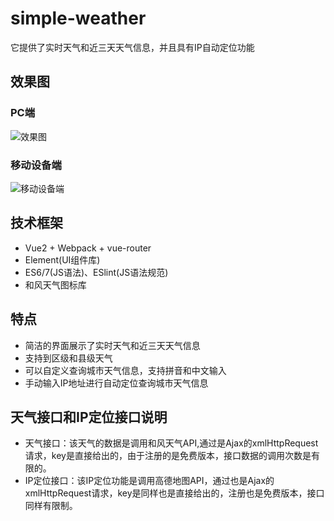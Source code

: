 # simple-weather
它提供了实时天气和近三天天气信息，并且具有IP自动定位功能

## 效果图
### PC端
![效果图](http://pdi3m4use.bkt.clouddn.com/weather.png)
### 移动设备端
![移动设备端](http://pdi3m4use.bkt.clouddn.com/weatherapp.png)
## 技术框架
* Vue2 + Webpack + vue-router 
* Element(UI组件库)
* ES6/7(JS语法)、ESlint(JS语法规范)
* 和风天气图标库
## 特点
* 简洁的界面展示了实时天气和近三天天气信息
* 支持到区级和县级天气
* 可以自定义查询城市天气信息，支持拼音和中文输入
* 手动输入IP地址进行自动定位查询城市天气信息

## 天气接口和IP定位接口说明
* 天气接口：该天气的数据是调用和风天气API,通过是Ajax的xmlHttpRequest请求，key是直接给出的，由于注册的是免费版本，接口数据的调用次数是有限的。
* IP定位接口：该IP定位功能是调用高德地图API，通过也是Ajax的xmlHttpRequest请求，key是同样也是直接给出的，注册也是免费版本，接口同样有限制。
